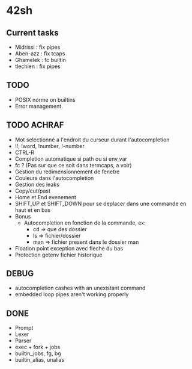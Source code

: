 # 42sh

## Current tasks

- Midrissi : fix pipes
- Aben-azz : fix tcaps
- Ghamelek : fc builtin
- tlechien : fix pipes

## TODO
- POSIX norme on builtins
- Error management.

## TODO ACHRAF
- Mot selectionné a l'endroit du curseur durant l'autocompletion
- !!, !word, !number, !-number
- CTRL-R
- Completion automatique si path ou si env_var
- fc ? (Pas sur que ce soit dans termcaps, a voir)
- Gestion du redimensionnement de fenetre
- Couleurs dans l'autocompletion
- Gestion des leaks
- Copy/cut/past
- Home et End evenement
- SHIFT_UP et SHIFT_DOWN pour se deplacer dans une commande en haut et en bas
- Bonus
	- Autocompletion en fonction de la commande, ex:
		- cd => que des dossier
		- ls => fichier/dossier
		- man => fichier present dans le dossier man
- Floation point exception avec fleche du bas
- Protection getenv fichier historique

## DEBUG

- autocompletion cashes with an unexistant command
- embedded loop pipes aren't working properly

## DONE

- Prompt
- Lexer
- Parser
- exec + fork + jobs
- builtin_jobs, fg, bg
- builtin_alias, unalias

